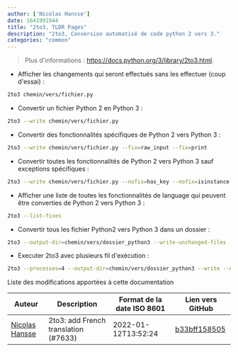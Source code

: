 ```yaml
---
author: ['Nicolas Hansse']
date: 1641991944
title: "2to3, TLDR Pages"
description: "2to3, Conversion automatisé de code python 2 vers 3."
categories: "common"
---
```

> Plus d'informations : <https://docs.python.org/3/library/2to3.html>.

- Afficher les changements qui seront effectués sans les effectuer (coup d'essai) :

```bash
2to3 chemin/vers/fichier.py
```

- Convertir un fichier Python 2 en Python 3 :

```bash
2to3 --write chemin/vers/fichier.py
```

- Convertir des fonctionnalités spécifiques de Python 2 vers Python 3 :

```bash
2to3 --write chemin/vers/fichier.py --fix=raw_input --fix=print
```

- Convertir toutes les fonctionnalités de Python 2 vers Python 3 sauf exceptions spécifiques :

```bash
2to3 --write chemin/vers/fichier.py --nofix=has_key --nofix=isinstance
```

- Afficher une liste de toutes les fonctionnalités de language qui peuvent être converties de Python 2 vers Python 3 :

```bash
2to3 --list-fixes
```

- Convertir tous les fichier Python2 vers Python 3 dans un dossier :

```bash
2to3 --output-dir=chemin/vers/dossier_python3 --write-unchanged-files --nobackups chemin/vers/dossier_python2
```

- Executer 2to3 avec plusieurs fil d'exécution :

```bash
2to3 --processes=4 --output-dir=chemin/vers/dossier_python3 --write --nobackups --no-diff chemin/vers/dossier_python2
```
Liste des modifications apportées à cette documentation


Auteur | Description | Format de la date ISO 8601 | Lien vers GitHub
------|-----|-----|-----
[Nicolas Hansse](mailto:nicolas.hansse.partner@decathlon.com) | 2to3: add French translation (#7633) | 2022-01-12T13:52:24 | [b33bff158505](https://github.com/tldr-pages/tldr/commit/b33bff158505173089d667de1c441eb50f6253d1)

